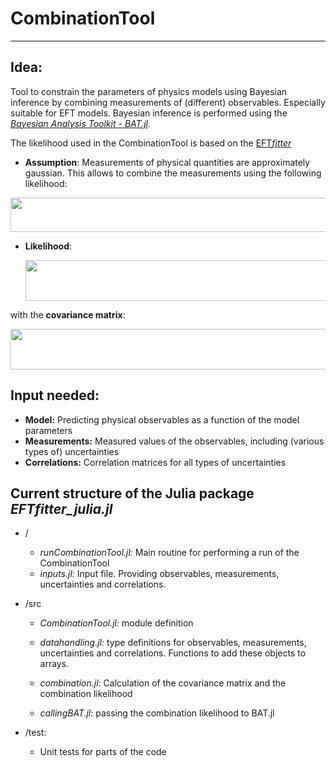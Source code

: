 # CombinationTool
---
## Idea:
Tool to constrain the parameters of physics models using Bayesian inference by combining measurements of (different) observables. Especially suitable for EFT models. Bayesian inference is performed using the <a target="_blank" href="https://github.com/bat/BAT.jl">*Bayesian Analysis Toolkit - BAT.jl*</a>.

The likelihood used in the CombinationTool is based on the
<a target="_blank" href="https://link.springer.com/article/10.1140/epjc/s10052-016-4280-9">EFT*fitter* </a>

*  **Assumption**: Measurements of physical quantities are approximately gaussian. This allows to combine the measurements using the following likelihood:

<img src="http://latex2png.com/pngs/9fcbfbebe11bc63f39c64ac44e6bf790.png" width="1000" height="55" />

* **Likelihood**:

   <img src="http://latex2png.com/output//latex_9bcf1dbba64bc349f0c0d81e817d269c.png" width="600" height="65" />

with the **covariance matrix**:

  <img src="http://latex2png.com/pngs/5ceee38a8fa4eefd3b91ec36ce075746.png" width="550" height="65" />



## Input needed:
* **Model:** Predicting physical observables as a function of the model parameters
* **Measurements:** Measured values of the observables, including (various types of) uncertainties
* **Correlations:** Correlation matrices for all types of uncertainties


## Current structure of the Julia package *EFTfitter_julia.jl*
* /
  * *runCombinationTool.jl:* Main routine for performing a run of the CombinationTool
  * *inputs.jl:* Input file. Providing observables, measurements, uncertainties and correlations.

* /src
  * *CombinationTool.jl:* module definition

  * *datahandling.jl:* type definitions for observables, measurements, uncertainties and correlations. Functions to add these objects to arrays.

  * *combination.jl:* Calculation of the covariance matrix and the combination likelihood

  * *callingBAT.jl:* passing the combination likelihood to BAT.jl

* /test:
   * Unit tests for parts of the code
